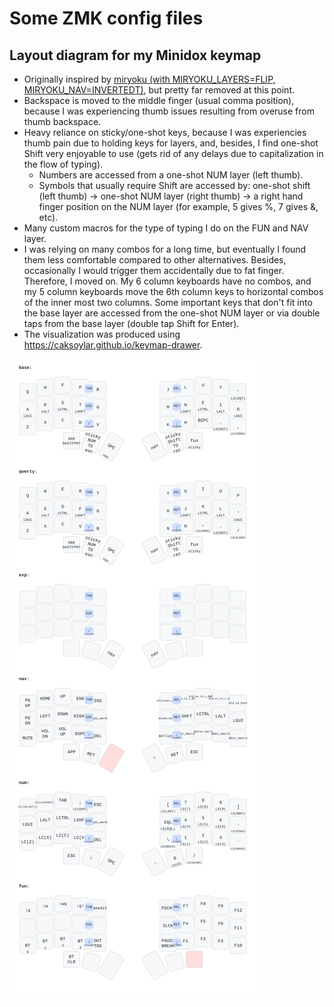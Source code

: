 # Some ZMK config files

## Layout diagram for my Minidox keymap

- Originally inspired by [miryoku (with MIRYOKU_LAYERS=FLIP, MIRYOKU_NAV=INVERTEDT)](https://github.com/manna-harbour/miryoku/blob/master/data/layers/miryoku-kle-reference-flip-invertedt.png), but pretty far removed at this point.
- Backspace is moved to the middle finger (usual comma position), because I was experiencing thumb issues resulting from overuse from thumb backspace.
- Heavy reliance on sticky/one-shot keys, because I was experiencies thumb pain due to holding keys for layers, and, besides, I find one-shot Shift very enjoyable to use (gets rid of any delays due to capitalization in the flow of typing).
    * Numbers are accessed from a one-shot NUM layer (left thumb).
    * Symbols that usually require Shift are accessed by: one-shot shift (left thumb) -> one-shot NUM layer (right thumb) -> a right hand finger position on the NUM layer (for example, 5 gives %, 7 gives &, etc).
- Many custom macros for the type of typing I do on the FUN and NAV layer.
- I was relying on many combos for a long time, but eventually I found them less comfortable compared to other alternatives. Besides, occasionally I would trigger them accidentally due to fat finger. Therefore, I moved on. My 6 column keyboards have no combos, and my 5 column keyboards move the 6th column keys to horizontal combos of the inner most two columns. Some important keys that don't fit into the base layer are accessed from the one-shot NUM layer or via double taps from the base layer (double tap Shift for Enter).
- The visualization was produced using <https://caksoylar.github.io/keymap-drawer>.

![Minidox keymap SVG](./minidox.svg)
